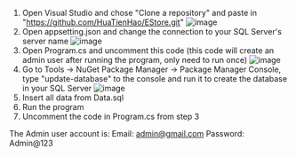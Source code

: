 1. Open Visual Studio and chose "Clone a repository" and paste in "https://github.com/HuaTienHao/EStore.git"
![image](https://github.com/HuaTienHao/EStore/assets/132989526/d9f52c7f-e60d-49cd-b2bb-b02c967e7932)
2. Open appsetting.json and change the connection to your SQL Server's server name
![image](https://github.com/HuaTienHao/EStore/assets/132989526/16ead092-7683-42b3-a6c1-b31c22bee422)
3. Open Program.cs and uncomment this code (this code will create an admin user after running the program, only need to run once)
![image](https://github.com/HuaTienHao/EStore/assets/132989526/654ed7f9-1a99-4157-9ea1-263c159003a4)
4. Go to Tools -> NuGet Package Manager -> Package Manager Console, type "update-database" to the console and run it to create the database in your SQL Server
![image](https://github.com/HuaTienHao/EStore/assets/132989526/a75608d1-59f9-4137-a72e-b0fda3633ae4)
5. Insert all data from Data.sql
6. Run the program
7. Uncomment the code in Program.cs from step 3

The Admin user account is:
Email: admin@gmail.com
Password: Admin@123
